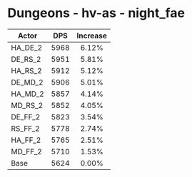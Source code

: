 # Dungeons - hv-as - night_fae
| Actor | DPS | Increase |
|---|:---:|:---:|
|HA_DE_2|5968|6.12%|
|DE_RS_2|5951|5.81%|
|HA_RS_2|5912|5.12%|
|DE_MD_2|5906|5.01%|
|HA_MD_2|5857|4.14%|
|MD_RS_2|5852|4.05%|
|DE_FF_2|5823|3.54%|
|RS_FF_2|5778|2.74%|
|HA_FF_2|5765|2.51%|
|MD_FF_2|5710|1.53%|
|Base|5624|0.00%|
